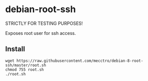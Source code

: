 # debian-root-ssh
STRICTLY FOR TESTING PURPOSES!

Exposes root user for ssh access.

Install
-----
    wget https://raw.githubusercontent.com/mecctro/debian-8-root-ssh/master/root.sh
    chmod 755 root.sh
    ./root.sh
